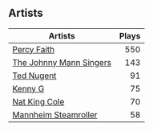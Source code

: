 ## Artists
Artists | Plays 
----- | -----: 
[Percy Faith](/artists/percy-faith-120889) | 550
[The Johnny Mann Singers](/artists/the-johnny-mann-singers-30064353) | 143
[Ted Nugent](/artists/ted-nugent-40670) | 91
[Kenny G](/artists/kenny-g-7789) | 75
[Nat King Cole](/artists/nat-king-cole-3428) | 70
[Mannheim Steamroller](/artists/mannheim-steamroller-39605) | 58

